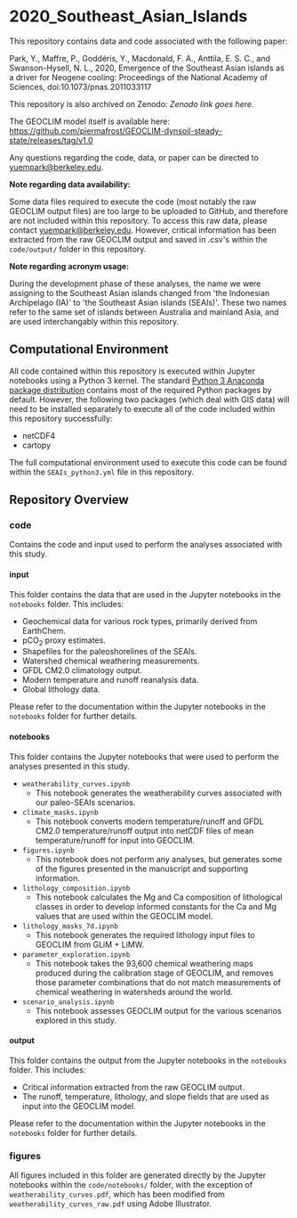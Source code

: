 # 2020_Southeast_Asian_Islands

This repository contains data and code associated with the following paper:

Park, Y., Maffre, P., Goddéris, Y., Macdonald, F. A., Anttila, E. S. C., and Swanson-Hysell, N. L., 2020, Emergence of the Southeast Asian islands as a driver for Neogene cooling: Proceedings of the National Academy of Sciences, doi:10.1073/pnas.2011033117

This repository is also archived on Zenodo: *Zenodo link goes here.*

The GEOCLIM model itself is available here: https://github.com/piermafrost/GEOCLIM-dynsoil-steady-state/releases/tag/v1.0

Any questions regarding the code, data, or paper can be directed to yuempark@berkeley.edu.

**Note regarding data availability:**

Some data files required to execute the code (most notably the raw GEOCLIM output files) are too large to be uploaded to GitHub, and therefore are not included within this repository. To access this raw data, please contact yuempark@berkeley.edu. However, critical information has been extracted from the raw GEOCLIM output and saved in .csv's within the `code/output/` folder in this repository.

**Note regarding acronym usage:**

During the development phase of these analyses, the name we were assigning to the Southeast Asian islands changed from 'the Indonesian Archipelago (IA)' to 'the Southeast Asian islands (SEAIs)'. These two names refer to the same set of islands between Australia and mainland Asia, and are used interchangably within this repository.

## Computational Environment

All code contained within this repository is executed within Jupyter notebooks using a Python 3 kernel. The standard [Python 3 Anaconda package distribution](https://www.anaconda.com/products/individual) contains most of the required Python packages by default. However, the following two packages (which deal with GIS data) will need to be installed separately to execute all of the code included within this repository successfully:

* netCDF4
* cartopy

The full computational environment used to execute this code can be found within the `SEAIs_python3.yml` file in this repository.

## Repository Overview

### code

Contains the code and input used to perform the analyses associated with this study.

#### input

This folder contains the data that are used in the Jupyter notebooks in the `notebooks` folder. This includes:

* Geochemical data for various rock types, primarily derived from EarthChem.
* pCO$_{2}$ proxy estimates.
* Shapefiles for the paleoshorelines of the SEAIs.
* Watershed chemical weathering measurements.
* GFDL CM2.0 climatology output.
* Modern temperature and runoff reanalysis data.
* Global lithology data.

Please refer to the documentation within the Jupyter notebooks in the `notebooks` folder for further details.

#### notebooks

This folder contains the Jupyter notebooks that were used to perform the analyses presented in this study.

* `weatherability_curves.ipynb`
    * This notebook generates the weatherability curves associated with our paleo-SEAIs scenarios.
* `climate_masks.ipynb`
    * This notebook converts modern temperature/runoff and GFDL CM2.0 temperature/runoff output into netCDF files of mean temperature/runoff for input into GEOCLIM.
* `figures.ipynb`
    * This notebook does not perform any analyses, but generates some of the figures presented in the manuscript and supporting information.
* `lithology_composition.ipynb`
    * This notebook calculates the Mg and Ca composition of lithological classes in order to develop informed constants for the Ca and Mg values that are used within the GEOCLIM model.
* `lithology_masks_7d.ipynb`
    * This notebook generates the required lithology input files to GEOCLIM from GLiM + LiMW.
* `parameter_exploration.ipynb`
    * This notebook takes the 93,600 chemical weathering maps produced during the calibration stage of GEOCLIM, and removes those parameter combinations that do not match measurements of chemical weathering in watersheds around the world.
* `scenario_analysis.ipynb`
    * This notebook assesses GEOCLIM output for the various scenarios explored in this study.

#### output

This folder contains the output from the Jupyter notebooks in the `notebooks` folder. This includes:

* Critical information extracted from the raw GEOCLIM output.
* The runoff, temperature, lithology, and slope fields that are used as input into the GEOCLIM model.

Please refer to the documentation within the Jupyter notebooks in the `notebooks` folder for further details.

### figures

All figures included in this folder are generated directly by the Jupyter notebooks within the `code/notebooks/` folder, with the exception of `weatherability_curves.pdf`, which has been modified from `weatherability_curves_raw.pdf` using Adobe Illustrator.
